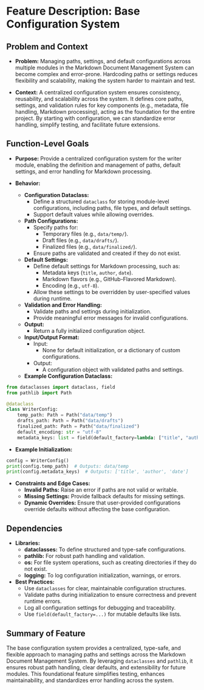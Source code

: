 # Feature Description: Base Configuration System

## Problem and Context

- **Problem:**
Managing paths, settings, and default configurations across multiple modules in the Markdown Document Management System can become complex and error-prone. Hardcoding paths or settings reduces flexibility and scalability, making the system harder to maintain and test.

- **Context:**
A centralized configuration system ensures consistency, reusability, and scalability across the system. It defines core paths, settings, and validation rules for key components (e.g., metadata, file handling, Markdown processing), acting as the foundation for the entire project. By starting with configuration, we can standardize error handling, simplify testing, and facilitate future extensions.

## Function-Level Goals

- **Purpose:**
Provide a centralized configuration system for the writer module, enabling the definition and management of paths, default settings, and error handling for Markdown processing.

- **Behavior:**
  - **Configuration Dataclass:**
    - Define a structured ```dataclass``` for storing module-level configurations, including paths, file types, and default settings.
    - Support default values while allowing overrides.
  - **Path Configurations:**
    - Specify paths for:
      - Temporary files (e.g., ```data/temp/```).
      - Draft files (e.g., ```data/drafts/```).
      - Finalized files (e.g., ```data/finalized/```).
    - Ensure paths are validated and created if they do not exist.
  - **Default Settings:**
    - Define default settings for Markdown processing, such as:
      - Metadata keys (```title```, ```author```, ```date```).
      - Markdown flavors (e.g., GitHub-Flavored Markdown).
      - Encoding (e.g., ```utf-8```).
    - Allow these settings to be overridden by user-specified values during runtime.
  - **Validation and Error Handling:**
    - Validate paths and settings during initialization.
    - Provide meaningful error messages for invalid configurations.
  - **Output:**
    - Return a fully initialized configuration object.
  - **Input/Output Format:**
    - Input:
      - None for default initialization, or a dictionary of custom configurations.
    - Output:
      - A configuration object with validated paths and settings.
  - **Example Configuration Dataclass:**

```python
from dataclasses import dataclass, field
from pathlib import Path

@dataclass
class WriterConfig:
    temp_path: Path = Path("data/temp")
    drafts_path: Path = Path("data/drafts")
    finalized_path: Path = Path("data/finalized")
    default_encoding: str = "utf-8"
    metadata_keys: list = field(default_factory=lambda: ["title", "author", "date"])
```

  - **Example Initialization:**

```python
config = WriterConfig()
print(config.temp_path)  # Outputs: data/temp
print(config.metadata_keys)  # Outputs: ['title', 'author', 'date']
```

- **Constraints and Edge Cases:**
  - **Invalid Paths:** Raise an error if paths are not valid or writable.
  - **Missing Settings:** Provide fallback defaults for missing settings.
  - **Dynamic Overrides:** Ensure that user-provided configurations override defaults without affecting the base configuration.

## Dependencies

- **Libraries:**
  - **dataclasses:** To define structured and type-safe configurations.
  - **pathlib:** For robust path handling and validation.
  - **os:** For file system operations, such as creating directories if they do not exist.
  - **logging:** To log configuration initialization, warnings, or errors.
- **Best Practices:**
  - Use ```dataclasses``` for clear, maintainable configuration structures.
  - Validate paths during initialization to ensure correctness and prevent runtime errors.
  - Log all configuration settings for debugging and traceability.
  - Use ```field(default_factory=...)``` for mutable defaults like lists.

## Summary of Feature

The base configuration system provides a centralized, type-safe, and flexible approach to managing paths and settings across the Markdown Document Management System. By leveraging ```dataclasses``` and ```pathlib```, it ensures robust path handling, clear defaults, and extensibility for future modules. This foundational feature simplifies testing, enhances maintainability, and standardizes error handling across the system.